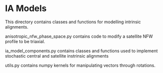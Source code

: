# IA Models

This directory contains classes and functions for modelling intrinsic alignments.

anisotropic\_nfw\_phase_space.py contains code to modify a satellite NFW profile to be triaxial.

ia\_model\_components.py contains classes and functions used to implement stochastic central and satellite instrinsic alignments

utils.py contains numpy kernels for manipulating vectors through rotations.  
